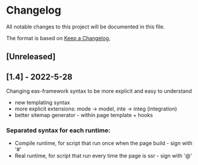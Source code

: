 # Changelog
All notable changes to this project will be documented in this file.

The format is based on [Keep a Changelog](https://keepachangelog.com/en/1.0.0/),

## [Unreleased]
## [1.4] - 2022-5-28
Changing eas-framework syntax to be more explicit and easy to understand

- new templating syntax
- more explicit extensions: mode -> model, inte -> integ (integration)
- better sitemap generator - within page template + hooks

### Separated syntax for each runtime:
- Compile runtime, for script that run once when the page build - sign with '#'
- Real runtime, for script that run every time the page is ssr - sign with '@'
